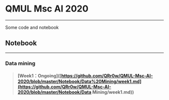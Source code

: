 # QMUL Msc AI 2020
------

 Some code and notebook



## Notebook

------

### Data mining

> #### [Week1：Ongoing]([https://github.com/QRr0w/QMUL-Msc-AI-2020/blob/master/Notebook/Data%20Mining/week1.md](https://github.com/QRr0w/QMUL-Msc-AI-2020/blob/master/Notebook/Data Mining/week1.md))
>
> 





